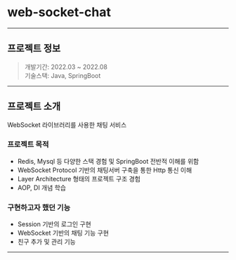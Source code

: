 # web-socket-chat

---

## 프로젝트 정보


> 개발기간: 2022.03 ~ 2022.08  
> 기술스택: Java, SpringBoot
---
## 프로젝트 소개


WebSocket 라이브러리를 사용한 채팅 서비스   
### 프로젝트 목적
- Redis, Mysql 등 다양한 스택 경험 및 SpringBoot 전반적 이해를 위함
- WebSocket Protocol 기반의 채팅서버 구축을 통한 Http 통신 이해
- Layer Architecture 형태의 프로젝트 구조 경험
- AOP, DI 개념 학습

### 구현하고자 했던 기능
- Session 기반의 로그인 구현
- WebSocket 기반의 채팅 기능 구현
- 친구 추가 및 관리 기능

---

